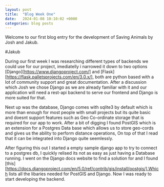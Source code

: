 ```yaml
---
layout: post
title:  "Blog Week One"
date:   2024-01-08 10:10:02 +0000
categories: blog posts
---
```

Welcome to our first blog entry for the development of Saving Animals by Josh and Jakub.

#Jakub

During our first week I was researching different types of backends we could use for our project, imediatelly i narrowed it down to two options [Django][https://www.djangoproject.com/] and [Flask][https://flask.palletsprojects.com/en/3.0.x/], both are python based with a lot of community support and great documentation. After a discussion which Josh we chose Django as we are already familiar with it and our application will need a rest-api backend to serve our frontend and Django is more suited for that.

Next up was the database, Django comes with sqlite3 by default which is more than enough for most people with small projects but its quite basic and doesnt support features such as Geo Co-ordinate storage that is required for our app to work. After a bit of digging I found PostGIS which is an extension for a Postgres Data base which allows us to store geo-cords and gives us the ability to perform distance operations, On top of that I read that it can be integrated into Django quite seemlessly.

After figuring this out I started a empty sample django app to try to connect to a postgres db, I quickly relised its not as easy as just having a Database running. I went on the Django docs website to find a solution for and I found [this][https://docs.djangoproject.com/en/5.0/ref/contrib/gis/install/postgis/].Which lists all the libaries needed for PostGIS and Django. Now I was ready to start developing the backend.
